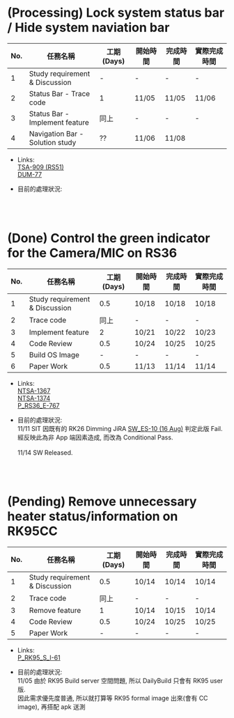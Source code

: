 # (Processing) Lock system status bar / Hide system naviation bar
| No. | 任務名稱                       | 工期 (Days) | 開始時間 | 完成時間 | 實際完成時間 |
| --- | ------------------------------ | ----------- | -------- | -------- | ------------ |
| 1   | Study requirement & Discussion | -           | -        | -        | -            |
| 2   | Status Bar - Trace code        | 1           | 11/05    | 11/05    | 11/06        |
| 3   | Status Bar - Implement feature | 同上        | -        | -        | -            |
| 4   | Navigation Bar - Solution study    |  ??         |  11/06        |   11/08     |              |


- Links:</br>
[TSA-909 (RS51)](https://jira.cipherlab.com.tw/browse/TSA-909)  
[DUM-77](https://jira.cipherlab.com.tw/browse/DUM-77)

- 目前的處理狀況:  

</br>
</br>

# (Done) Control the green indicator for the Camera/MIC on RS36
| No. | 任務名稱                       | 工期 (Days) | 開始時間 | 完成時間 | 實際完成時間 |
| --- | ------------------------------ | ----------- | -------- | -------- | ------------ |
| 1   | Study requirement & Discussion | 0.5         | 10/18    | 10/18    | 10/18        |
| 2   | Trace code                     | 同上        | -        | -        | -            |
| 3   | Implement feature              | 2           | 10/21    | 10/22    | 10/23        |
| 4   | Code Review                    | 0.5         | 10/24    | 10/25    | 10/25         |
| 5   | Build OS Image                 | -           | -        | -        | -            |
| 6   | Paper Work                     | 0.5           | 11/13        | 11/14        | 11/14            |

- Links:</br>
[NTSA-1367](https://jira.cipherlab.com.tw/browse/NTSA-1367)  
[NTSA-1374](https://jira.cipherlab.com.tw/browse/NTSA-1374)  
[P_RS36_E-767](https://jira.cipherlab.com.tw/browse/P_RS36_E-767)  

- 目前的處理狀況:  
11/11 SIT 因既有的 RK26 Dimming JiRA [SW_ES-10 (16 Aug)](https://jira.cipherlab.com.tw/browse/SW_ES-10) 判定此版 Fail.  
經反映此為非 App 端因素造成, 而改為 Conditional Pass.  </br></br>
11/14 SW Released.
</br>
</br>

# (Pending) Remove unnecessary heater status/information on RK95CC
| No. | 任務名稱                       | 工期 (Days) | 開始時間 | 完成時間 | 實際完成時間 |
| --- | ------------------------------ | ----------- | -------- | -------- | ------------ |
| 1   | Study requirement & Discussion | 0.5         | 10/14    | 10/14    | 10/14        |
| 2   | Trace code                     | 同上        | -        | -        | -            |
| 3   | Remove feature                 | 1           | 10/14    | 10/15    | 10/14        |
| 4   | Code Review                    | 0.5         | 10/24    | 10/25    | 10/25          |
| 5   | Paper Work                     | -           | -        | -        | -            |

- Links:</br>
[P_RK95_S_I-61](https://jira.cipherlab.com.tw/browse/P_RK95_S_I-61)  

- 目前的處理狀況:  
11/05 由於 RK95 Build server 空間問題, 所以 DailyBuild 只會有 RK95 user 版.  
因此需求優先度普通, 所以就打算等 RK95 formal image 出來(會有 CC image), 再搭配 apk 送測
</br>
</br>
